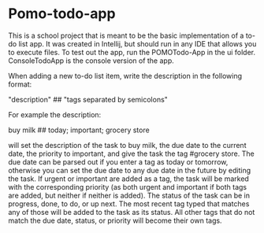 # Pomo-todo-app

This is a school project that is meant to be the basic implementation of a to-do list app. 
It was created in Intellij, but should run in any IDE that allows you to execute files. 
To test out the app, run the POMOTodo-App in the ui folder. ConsoleTodoApp is the console version of the app.

When adding a new to-do list item, write the description in the following format: 

"description" ## "tags separated by semicolons"

For example the description:

buy milk ## today; important; grocery store

will set the description of the task to buy milk, the due date to the current date, the priority to important, and give the
task the tag #grocery store. The due date can be parsed out if you enter a tag as today or tomorrow, otherwise you can set 
the due date to any due date in the future by editing the task. If urgent or important are added as a tag, the task will be
marked with the corresponding priority (as both urgent and important if both tags are added, but neither if neither is added).
The status of the task can be in progress, done, to do, or up next. The most recent tag typed that matches any of those will be 
added to the task as its status. All other tags that do not match the due date, status, or priority will become their own tags.
